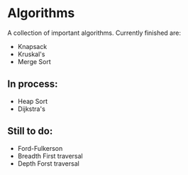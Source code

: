 # Algorithms
A collection of important algorithms. Currently finished are:

- Knapsack
- Kruskal's
- Merge Sort

## In process:

- Heap Sort
- Dijkstra's

## Still to do:

- Ford-Fulkerson
- Breadth First traversal
- Depth Forst traversal